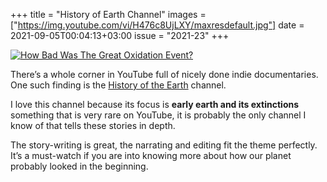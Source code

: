 +++
title       = "History of Earth Channel"
images      =  ["https://img.youtube.com/vi/H476c8UjLXY/maxresdefault.jpg"]
date        = 2021-09-05T00:04:13+03:00
issue       = "2021-23"
+++

[![How Bad Was The Great Oxidation Event?][image-1]][1]

There’s a whole corner in YouTube full of nicely done indie documentaries. One such finding is the [History of the Earth][2] channel.

I love this channel because its focus is **early earth and its extinctions** something that is very rare on YouTube, it is probably the only channel I know of that tells these stories in depth.

The story-writing is great, the narrating and editing fit the theme perfectly. It’s a must-watch if you are into knowing more about how our planet probably looked in the beginning.

[1]:	https://www.youtube.com/watch?v=H476c8UjLXY
[2]:	https://www.youtube.com/channel/UC_aOteuWIY8ITg7DQQspG1g

[image-1]:	https://img.youtube.com/vi/H476c8UjLXY/maxresdefault.jpg